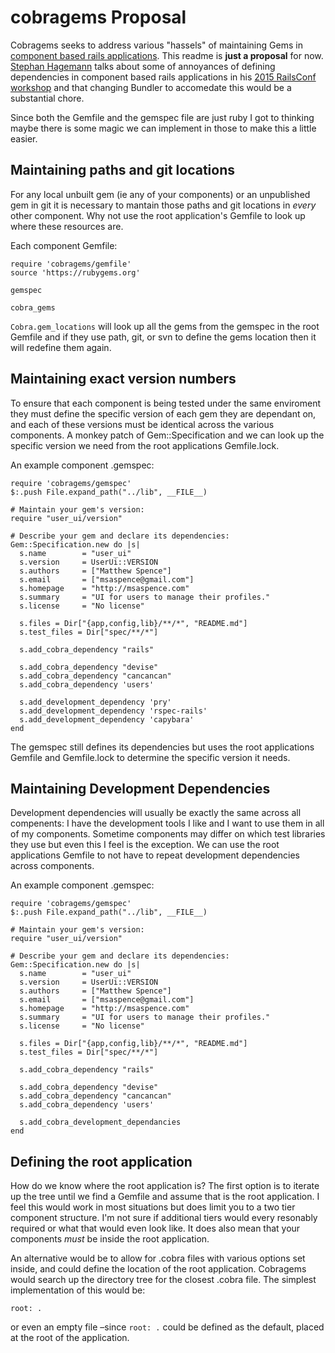 # cobragems Proposal

Cobragems seeks to address various "hassels" of maintaining Gems in [component based rails applications](http://cbra.info). This readme is **just a proposal** for now. [Stephan Hagemann](https://github.com/shageman/) talks about some of annoyances of defining dependencies in component based rails applications in his [2015 RailsConf workshop](https://youtu.be/MsRPxS7Cu_Q?t=13m29s) and that changing Bundler to accomedate this would be a substantial chore.

Since both the Gemfile and the gemspec file are just ruby I got to thinking maybe there is some magic we can implement in those to make this a little easier.

## Maintaining paths and git locations

For any local unbuilt gem (ie any of your components) or an unpublished gem in git it is necessary to mantain those paths and git locations in *every* other component. Why not use the root application's Gemfile to look up where these resources are.

Each component Gemfile:

```
require 'cobragems/gemfile'
source 'https://rubygems.org'

gemspec

cobra_gems
```

`Cobra.gem_locations` will look up all the gems from the gemspec in the root Gemfile and if they use path, git, or svn to define the gems location then it will redefine them again.

## Maintaining exact version numbers

To ensure that each component is being tested under the same enviroment they must define the specific version of each gem they are dependant on, and each of these versions must be identical across the various components. A monkey patch of Gem::Specification and we can look up the specific version we need from the root applications Gemfile.lock.

An example component .gemspec:

```
require 'cobragems/gemspec'
$:.push File.expand_path("../lib", __FILE__)

# Maintain your gem's version:
require "user_ui/version"

# Describe your gem and declare its dependencies:
Gem::Specification.new do |s|
  s.name        = "user_ui"
  s.version     = UserUi::VERSION
  s.authors     = ["Matthew Spence"]
  s.email       = ["msaspence@gmail.com"]
  s.homepage    = "http://msaspence.com"
  s.summary     = "UI for users to manage their profiles."
  s.license     = "No license"

  s.files = Dir["{app,config,lib}/**/*", "README.md"]
  s.test_files = Dir["spec/**/*"]

  s.add_cobra_dependency "rails"

  s.add_cobra_dependency "devise"
  s.add_cobra_dependency "cancancan"
  s.add_cobra_dependency 'users'

  s.add_development_dependency 'pry'
  s.add_development_dependency 'rspec-rails'
  s.add_development_dependency 'capybara'
end

```

The gemspec still defines its dependencies but uses the root applications Gemfile and Gemfile.lock to determine the specific version it needs.

## Maintaining Development Dependencies

Development dependencies will usually be exactly the same across all compenents: I have the development tools I like and I want to use them in all of my components. Sometime components may differ on which test libraries they use but even this I feel is the exception. We can use the root applications Gemfile to not have to repeat development dependencies across components.

An example component .gemspec:

```
require 'cobragems/gemspec'
$:.push File.expand_path("../lib", __FILE__)

# Maintain your gem's version:
require "user_ui/version"

# Describe your gem and declare its dependencies:
Gem::Specification.new do |s|
  s.name        = "user_ui"
  s.version     = UserUi::VERSION
  s.authors     = ["Matthew Spence"]
  s.email       = ["msaspence@gmail.com"]
  s.homepage    = "http://msaspence.com"
  s.summary     = "UI for users to manage their profiles."
  s.license     = "No license"

  s.files = Dir["{app,config,lib}/**/*", "README.md"]
  s.test_files = Dir["spec/**/*"]

  s.add_cobra_dependency "rails"

  s.add_cobra_dependency "devise"
  s.add_cobra_dependency "cancancan"
  s.add_cobra_dependency 'users'

  s.add_cobra_development_dependancies
end

```

## Defining the root application

How do we know where the root application is? The first option is to iterate up the tree until we find a Gemfile and assume that is the root application. I feel this would work in most situations but does limit you to a two tier component structure. I'm not sure if additional tiers would every resonably required or what that would even look like. It does also mean that your components *must* be inside the root application.

An alternative would be to allow for .cobra files with various options set inside, and could define the location of the root application. Cobragems would search up the directory tree for the closest .cobra file. The simplest implementation of this would be:

```
root: .
```

or even an empty file –since `root: .` could be defined as the default, placed at the root of the application.

